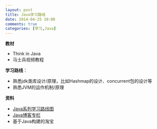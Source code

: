```yaml
---
layout: post
title: Java学习路线
date: 2014-04-25 10:00
comments: true
categories: [学习,Java]
---
```


**教材**

- Think in Java
- 马士兵视频教程

**学习路线**：

- 熟悉jdk类库设计/原理，比如Hashmap的设计、concurrent包的设计等
-  熟悉JVM的运作机制/原理

**资料**

- [Java系列学习路线图](http://www.itheima.com/main/studyline/heimaline.html)
- [Java博客专栏](http://www.iteye.com/blogs/subjects/Java-Step-by-step?page=5)
- 基于Java构建的淘宝